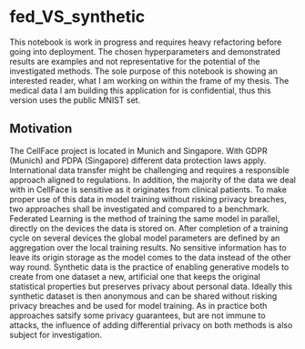 # fed_VS_synthetic
This notebook is work in progress and requires heavy refactoring before going into deployment. The chosen hyperparameters and demonstrated results are examples and not representative for the potential of the investigated methods. The sole purpose of this notebook is showing an interested reader, what I am working on within the frame of my thesis. The medical data I am building this application for is confidential, thus this version uses the public MNIST set.

## Motivation
The CellFace project is located in Munich and Singapore. With GDPR (Munich) and PDPA (Singapore) different data protection laws apply.  International data transfer might be challenging and requires a responsible approach aligned to regulations. In addition, the majority of the data we deal with in CellFace is sensitive as it originates from clinical patients. To make proper use of this data in model training without risking privacy breaches, two approaches shall be investigated and compared to a benchmark. Federated Learning is the method of training the same model in parallel, directly on the devices the data is stored on. After completion of a training cycle on several devices the global model parameters are defined by an aggregation over the local training results. No sensitive information has to leave its origin storage as the model comes to the data instead of the other way round. Synthetic data is the practice of enabling generative models to create from one dataset a new, artificial one that keeps the original statistical properties but preserves privacy about personal data. Ideally this synthetic dataset is then anonymous and can be shared without risking privacy breaches and be used for model training. As in practice both approaches satsify some privacy guarantees, but are not immune to attacks, the influence of adding differential privacy on both methods is also subject for investigation.
